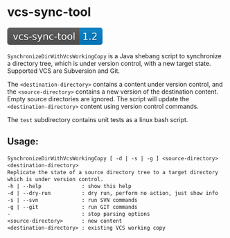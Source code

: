 # vcs-sync-tool

![Version 1.2](./doc/shields/vcs-sync-tool_1.2.svg "Version 1.2")

`SynchronizeDirWithVcsWorkingCopy` is a Java shebang script to synchronize a directory tree, which is under version control, with a new target state. Supported VCS are Subversion and Git.

The `<destination-directory>` contains a content under version control, and the `<source-directory>` contains a new version of the destination content. Empty source directories are ignored. The script will update the `<destination-directory>` content using version control commands.

The `test` subdirectory contains unit tests as a linux bash script.

## Usage:

    SynchronizeDirWithVcsWorkingCopy [ -d | -s | -g ] <source-directory> <destination-directory>
    Replicate the state of a source directory tree to a target directory which is under version control.
    -h | --help             : show this help
    -d | --dry-run          : dry run, perform no action, just show info
    -s | --svn              : run SVN commands
    -g | --git              : run GIT commands
    -                       : stop parsing options
    <source-directory>      : new content
    <destination-directory> : existing VCS working copy

